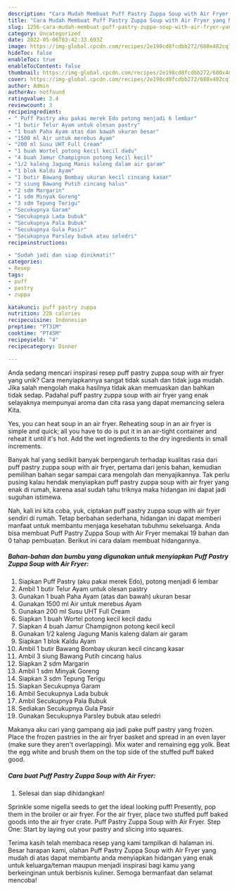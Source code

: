 ```yaml
---
description: "Cara Mudah Membuat Puff Pastry Zuppa Soup with Air Fryer yang Mantap"
title: "Cara Mudah Membuat Puff Pastry Zuppa Soup with Air Fryer yang Mantap"
slug: 1256-cara-mudah-membuat-puff-pastry-zuppa-soup-with-air-fryer-yang-mantap
category: Uncategorized
date: 2022-05-06T03:42:33.693Z
image: https://img-global.cpcdn.com/recipes/2e198cd8fcdbb272/680x482cq70/puff-pastry-zuppa-soup-with-air-fryer-foto-resep-utama.jpg
hideToc: false
enableToc: true
enableTocContent: false
thumbnail: https://img-global.cpcdn.com/recipes/2e198cd8fcdbb272/680x482cq70/puff-pastry-zuppa-soup-with-air-fryer-foto-resep-utama.jpg
cover: https://img-global.cpcdn.com/recipes/2e198cd8fcdbb272/680x482cq70/puff-pastry-zuppa-soup-with-air-fryer-foto-resep-utama.jpg
author: Admin
authorAv: notfound
ratingvalue: 3.4
reviewcount: 3
recipeingredient:
- " Puff Pastry aku pakai merek Edo potong menjadi 6 lembar"
- "1 butir Telur Ayam untuk olesan pastry"
- "1 buah Paha Ayam atas dan bawah ukuran besar"
- "1500 ml Air untuk merebus Ayam"
- "200 ml Susu UHT Full Cream"
- "1 buah Wortel potong kecil kecil dadu"
- "4 buah Jamur Champignon potong kecil kecil"
- "1/2 kaleng Jagung Manis kaleng dalam air garam"
- "1 blok Kaldu Ayam"
- "1 butir Bawang Bombay ukuran kecil cincang kasar"
- "3 siung Bawang Putih cincang halus"
- "2 sdm Margarin"
- "1 sdm Minyak Goreng"
- "3 sdm Tepung Terigu"
- "Secukupnya Garam"
- "Secukupnya Lada bubuk"
- "Secukupnya Pala Bubuk"
- "Secukupnya Gula Pasir"
- "Secukupnya Parsley bubuk atau seledri"
recipeinstructions:

- "Sudah jadi dan siap dinikmati!"
categories:
- Resep
tags:
- puff
- pastry
- zuppa

katakunci: puff pastry zuppa 
nutrition: 228 calories
recipecuisine: Indonesian
preptime: "PT31M"
cooktime: "PT45M"
recipeyield: "4"
recipecategory: Dinner

---
```





Anda sedang mencari inspirasi resep puff pastry zuppa soup with air fryer yang unik? Cara menyiapkannya sangat tidak susah dan tidak juga mudah. Jika salah mengolah maka hasilnya tidak akan memuaskan dan bahkan tidak sedap. Padahal puff pastry zuppa soup with air fryer yang enak selayaknya mempunyai aroma dan cita rasa yang dapat memancing selera Kita.





Yes, you can heat soup in an air fryer. Reheating soup in an air fryer is simple and quick; all you have to do is put it in an air-tight container and reheat it until it&#39;s hot. Add the wet ingredients to the dry ingredients in small increments.

Banyak hal yang sedikit banyak berpengaruh terhadap kualitas rasa dari puff pastry zuppa soup with air fryer, pertama dari jenis bahan, kemudian pemilihan bahan segar sampai cara mengolah dan menyajikannya. Tak perlu pusing kalau hendak menyiapkan puff pastry zuppa soup with air fryer yang enak di rumah, karena asal sudah tahu triknya maka hidangan ini dapat jadi suguhan istimewa.






Nah, kali ini kita coba, yuk, ciptakan puff pastry zuppa soup with air fryer sendiri di rumah. Tetap berbahan sederhana, hidangan ini dapat memberi manfaat untuk membantu menjaga kesehatan tubuhmu sekeluarga. Anda bisa membuat Puff Pastry Zuppa Soup with Air Fryer memakai 19 bahan dan 0 tahap pembuatan. Berikut ini cara dalam membuat hidangannya.

<!--inarticleads1-->

##### Bahan-bahan dan bumbu yang digunakan untuk menyiapkan Puff Pastry Zuppa Soup with Air Fryer:

1. Siapkan  Puff Pastry (aku pakai merek Edo), potong menjadi 6 lembar
1. Ambil 1 butir Telur Ayam untuk olesan pastry
1. Gunakan 1 buah Paha Ayam (atas dan bawah) ukuran besar
1. Gunakan 1500 ml Air untuk merebus Ayam
1. Gunakan 200 ml Susu UHT Full Cream
1. Siapkan 1 buah Wortel potong kecil kecil dadu
1. Siapkan 4 buah Jamur Champignon potong kecil kecil
1. Gunakan 1/2 kaleng Jagung Manis kaleng dalam air garam
1. Siapkan 1 blok Kaldu Ayam
1. Ambil 1 butir Bawang Bombay ukuran kecil cincang kasar
1. Ambil 3 siung Bawang Putih cincang halus
1. Siapkan 2 sdm Margarin
1. Ambil 1 sdm Minyak Goreng
1. Siapkan 3 sdm Tepung Terigu
1. Siapkan Secukupnya Garam
1. Ambil Secukupnya Lada bubuk
1. Ambil Secukupnya Pala Bubuk
1. Sediakan Secukupnya Gula Pasir
1. Gunakan Secukupnya Parsley bubuk atau seledri


Makanya aku cari yang gampang aja jadi pake puff pastry yang frozen. Place the frozen pastries in the air fryer basket and spread in an even layer (make sure they aren&#39;t overlapping). Mix water and remaining egg yolk. Beat the egg white and brush them on the top side of the stuffed puff baked good. 

<!--inarticleads2-->

##### Cara buat Puff Pastry Zuppa Soup with Air Fryer:


1. Selesai dan siap dihidangkan!

Sprinkle some nigella seeds to get the ideal looking puff! Presently, pop them in the broiler or air fryer. For the air fryer, place two stuffed puff baked goods into the air fryer crate. Puff Pastry Zuppa Soup with Air Fryer. Step One: Start by laying out your pastry and slicing into squares. 

Terima kasih telah membaca resep yang kami tampilkan di halaman ini. Besar harapan kami, olahan Puff Pastry Zuppa Soup with Air Fryer yang mudah di atas dapat membantu anda menyiapkan hidangan yang enak untuk keluarga/teman maupun menjadi inspirasi bagi kamu yang berkeinginan untuk berbisnis kuliner. Semoga bermanfaat dan selamat mencoba!
